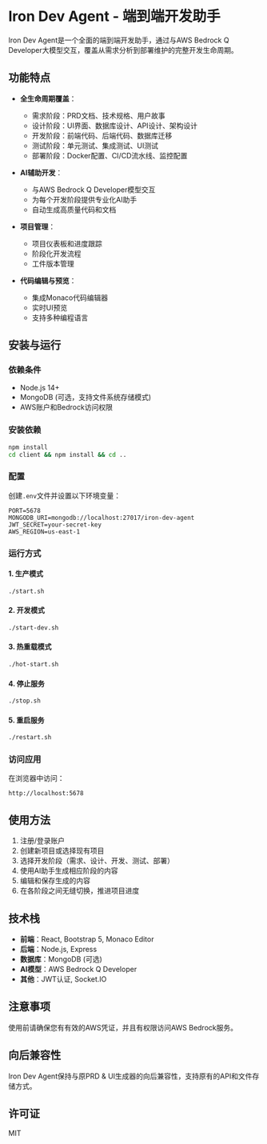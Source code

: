 # Iron Dev Agent - 端到端开发助手

Iron Dev Agent是一个全面的端到端开发助手，通过与AWS Bedrock Q Developer大模型交互，覆盖从需求分析到部署维护的完整开发生命周期。

## 功能特点

- **全生命周期覆盖**：
  - 需求阶段：PRD文档、技术规格、用户故事
  - 设计阶段：UI界面、数据库设计、API设计、架构设计
  - 开发阶段：前端代码、后端代码、数据库迁移
  - 测试阶段：单元测试、集成测试、UI测试
  - 部署阶段：Docker配置、CI/CD流水线、监控配置

- **AI辅助开发**：
  - 与AWS Bedrock Q Developer模型交互
  - 为每个开发阶段提供专业化AI助手
  - 自动生成高质量代码和文档

- **项目管理**：
  - 项目仪表板和进度跟踪
  - 阶段化开发流程
  - 工件版本管理

- **代码编辑与预览**：
  - 集成Monaco代码编辑器
  - 实时UI预览
  - 支持多种编程语言

## 安装与运行

### 依赖条件
- Node.js 14+
- MongoDB (可选，支持文件系统存储模式)
- AWS账户和Bedrock访问权限

### 安装依赖
```bash
npm install
cd client && npm install && cd ..
```

### 配置
创建`.env`文件并设置以下环境变量：
```
PORT=5678
MONGODB_URI=mongodb://localhost:27017/iron-dev-agent
JWT_SECRET=your-secret-key
AWS_REGION=us-east-1
```

### 运行方式

#### 1. 生产模式
```bash
./start.sh
```

#### 2. 开发模式
```bash
./start-dev.sh
```

#### 3. 热重载模式
```bash
./hot-start.sh
```

#### 4. 停止服务
```bash
./stop.sh
```

#### 5. 重启服务
```bash
./restart.sh
```

### 访问应用
在浏览器中访问：
```
http://localhost:5678
```

## 使用方法

1. 注册/登录账户
2. 创建新项目或选择现有项目
3. 选择开发阶段（需求、设计、开发、测试、部署）
4. 使用AI助手生成相应阶段的内容
5. 编辑和保存生成的内容
6. 在各阶段之间无缝切换，推进项目进度

## 技术栈

- **前端**：React, Bootstrap 5, Monaco Editor
- **后端**：Node.js, Express
- **数据库**：MongoDB (可选)
- **AI模型**：AWS Bedrock Q Developer
- **其他**：JWT认证, Socket.IO

## 注意事项

使用前请确保您有有效的AWS凭证，并且有权限访问AWS Bedrock服务。

## 向后兼容性

Iron Dev Agent保持与原PRD & UI生成器的向后兼容性，支持原有的API和文件存储方式。

## 许可证

MIT
